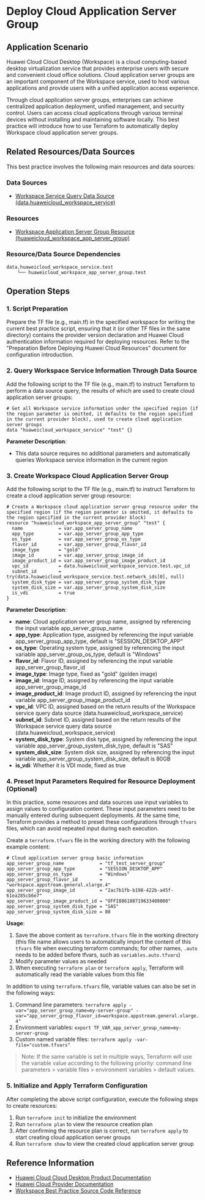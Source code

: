 # Deploy Cloud Application Server Group

## Application Scenario

Huawei Cloud Cloud Desktop (Workspace) is a cloud computing-based desktop virtualization service that provides enterprise users with secure and convenient cloud office solutions. Cloud application server groups are an important component of the Workspace service, used to host various applications and provide users with a unified application access experience.

Through cloud application server groups, enterprises can achieve centralized application deployment, unified management, and security control. Users can access cloud applications through various terminal devices without installing and maintaining software locally. This best practice will introduce how to use Terraform to automatically deploy Workspace cloud application server groups.

## Related Resources/Data Sources

This best practice involves the following main resources and data sources:

### Data Sources

- [Workspace Service Query Data Source (data.huaweicloud_workspace_service)](https://registry.terraform.io/providers/huaweicloud/huaweicloud/latest/docs/data-sources/workspace_service)

### Resources

- [Workspace Application Server Group Resource (huaweicloud_workspace_app_server_group)](https://registry.terraform.io/providers/huaweicloud/huaweicloud/latest/docs/resources/workspace_app_server_group)

### Resource/Data Source Dependencies

```
data.huaweicloud_workspace_service.test
    └── huaweicloud_workspace_app_server_group.test
```

## Operation Steps

### 1. Script Preparation

Prepare the TF file (e.g., main.tf) in the specified workspace for writing the current best practice script, ensuring that it (or other TF files in the same directory) contains the provider version declaration and Huawei Cloud authentication information required for deploying resources.
Refer to the "Preparation Before Deploying Huawei Cloud Resources" document for configuration introduction.

### 2. Query Workspace Service Information Through Data Source

Add the following script to the TF file (e.g., main.tf) to instruct Terraform to perform a data source query, the results of which are used to create cloud application server groups:

```hcl
# Get all Workspace service information under the specified region (if the region parameter is omitted, it defaults to the region specified in the current provider block), used to create cloud application server groups
data "huaweicloud_workspace_service" "test" {}
```

**Parameter Description**:
- This data source requires no additional parameters and automatically queries Workspace service information in the current region

### 3. Create Workspace Cloud Application Server Group

Add the following script to the TF file (e.g., main.tf) to instruct Terraform to create a cloud application server group resource:

```hcl
# Create a Workspace cloud application server group resource under the specified region (if the region parameter is omitted, it defaults to the region specified in the current provider block)
resource "huaweicloud_workspace_app_server_group" "test" {
  name             = var.app_server_group_name
  app_type         = var.app_server_group_app_type
  os_type          = var.app_server_group_os_type
  flavor_id        = var.app_server_group_flavor_id
  image_type       = "gold"
  image_id         = var.app_server_group_image_id
  image_product_id = var.app_server_group_image_product_id
  vpc_id           = data.huaweicloud_workspace_service.test.vpc_id
  subnet_id        = try(data.huaweicloud_workspace_service.test.network_ids[0], null)
  system_disk_type = var.app_server_group_system_disk_type
  system_disk_size = var.app_server_group_system_disk_size
  is_vdi           = true
}
```

**Parameter Description**:
- **name**: Cloud application server group name, assigned by referencing the input variable app_server_group_name
- **app_type**: Application type, assigned by referencing the input variable app_server_group_app_type, default is "SESSION_DESKTOP_APP"
- **os_type**: Operating system type, assigned by referencing the input variable app_server_group_os_type, default is "Windows"
- **flavor_id**: Flavor ID, assigned by referencing the input variable app_server_group_flavor_id
- **image_type**: Image type, fixed as "gold" (golden image)
- **image_id**: Image ID, assigned by referencing the input variable app_server_group_image_id
- **image_product_id**: Image product ID, assigned by referencing the input variable app_server_group_image_product_id
- **vpc_id**: VPC ID, assigned based on the return results of the Workspace service query data source (data.huaweicloud_workspace_service)
- **subnet_id**: Subnet ID, assigned based on the return results of the Workspace service query data source (data.huaweicloud_workspace_service)
- **system_disk_type**: System disk type, assigned by referencing the input variable app_server_group_system_disk_type, default is "SAS"
- **system_disk_size**: System disk size, assigned by referencing the input variable app_server_group_system_disk_size, default is 80GB
- **is_vdi**: Whether it is VDI mode, fixed as true

### 4. Preset Input Parameters Required for Resource Deployment (Optional)

In this practice, some resources and data sources use input variables to assign values to configuration content. These input parameters need to be manually entered during subsequent deployments.
At the same time, Terraform provides a method to preset these configurations through `tfvars` files, which can avoid repeated input during each execution.

Create a `terraform.tfvars` file in the working directory with the following example content:

```hcl
# Cloud application server group basic information
app_server_group_name             = "tf_test_server_group"
app_server_group_app_type         = "SESSION_DESKTOP_APP"
app_server_group_os_type          = "Windows"
app_server_group_flavor_id        = "workspace.appstream.general.xlarge.4"
app_server_group_image_id         = "2ac7b1fb-b198-422b-a45f-61ea285cb6e7"
app_server_group_image_product_id = "OFFI886188719633408000"
app_server_group_system_disk_type = "SAS"
app_server_group_system_disk_size = 80
```

**Usage**:

1. Save the above content as `terraform.tfvars` file in the working directory (this file name allows users to automatically import the content of this `tfvars` file when executing terraform commands; for other names, `.auto` needs to be added before tfvars, such as `variables.auto.tfvars`)
2. Modify parameter values as needed
3. When executing `terraform plan` or `terraform apply`, Terraform will automatically read the variable values from this file

In addition to using `terraform.tfvars` file, variable values can also be set in the following ways:

1. Command line parameters: `terraform apply -var="app_server_group_name=my-server-group" -var="app_server_group_flavor_id=workspace.appstream.general.xlarge.4"`
2. Environment variables: `export TF_VAR_app_server_group_name=my-server-group`
3. Custom named variable files: `terraform apply -var-file="custom.tfvars"`

> Note: If the same variable is set in multiple ways, Terraform will use the variable value according to the following priority: command line parameters > variable files > environment variables > default values.

### 5. Initialize and Apply Terraform Configuration

After completing the above script configuration, execute the following steps to create resources:

1. Run `terraform init` to initialize the environment
2. Run `terraform plan` to view the resource creation plan
3. After confirming the resource plan is correct, run `terraform apply` to start creating cloud application server groups
4. Run `terraform show` to view the created cloud application server group

## Reference Information

- [Huawei Cloud Cloud Desktop Product Documentation](https://support.huaweicloud.com/workspace/index.html)
- [Huawei Cloud Provider Documentation](https://registry.terraform.io/providers/huaweicloud/huaweicloud/latest/docs)
- [Workspace Best Practice Source Code Reference](https://github.com/huaweicloud/terraform-provider-huaweicloud/tree/master/examples/workspace/app_server_group)
